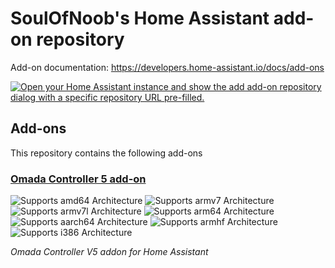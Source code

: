 # SoulOfNoob's Home Assistant add-on repository

Add-on documentation: <https://developers.home-assistant.io/docs/add-ons>

[![Open your Home Assistant instance and show the add add-on repository dialog with a specific repository URL pre-filled.](https://my.home-assistant.io/badges/supervisor_add_addon_repository.svg)](https://my.home-assistant.io/redirect/supervisor_add_addon_repository/?repository_url=https://github.com/SoulOfNoob/HASSIO-Addons)

## Add-ons

This repository contains the following add-ons
### [Omada Controller 5 add-on](./omada-5)

![Supports amd64 Architecture][amd64-yes-shield]
![Supports armv7 Architecture][armv7-yes-shield]
![Supports armv7l Architecture][armv7l-yes-shield]
![Supports arm64 Architecture][arm64-yes-shield]
![Supports aarch64 Architecture][aarch64-yes-shield]
![Supports armhf Architecture][armhf-no-shield]
![Supports i386 Architecture][i386-no-shield]

_Omada Controller V5 addon for Home Assistant_

<!--

Notes to developers after forking or using the github template feature:
- While developing comment out the 'image' key from 'example/config.yaml' to make the supervisor build the addon
  - Remember to put this back when pushing up your changes.
- When you merge to the 'main' branch of your repository a new build will be triggered.
  - Make sure you adjust the 'version' key in 'example/config.yaml' when you do that.
  - Make sure you update 'example/CHANGELOG.md' when you do that.
  - The first time this runs you might need to adjust the image configuration on github container registry to make it public
- Adjust the 'image' key in 'example/config.yaml' so it points to your username instead of 'home-assistant'.
  - This is where the build images will be published to.
- Rename the example directory.
  - The 'slug' key in 'example/config.yaml' should match the directory name.
- Adjust all keys/url's that points to 'home-assistant' to now point to your user/fork.
- Share your repository on the forums https://community.home-assistant.io/c/projects/9
- Do awesome stuff!
 -->

[aarch64-yes-shield]: https://img.shields.io/badge/aarch64-yes-green.svg
[aarch64-no-shield]: https://img.shields.io/badge/aarch64-no-red.svg
[amd64-yes-shield]: https://img.shields.io/badge/amd64-yes-green.svg
[amd64-no-shield]: https://img.shields.io/badge/amd64-no-red.svg
[arm64-yes-shield]: https://img.shields.io/badge/arm64-yes-green.svg
[arm64-no-shield]: https://img.shields.io/badge/arm64-no-red.svg
[armhf-yes-shield]: https://img.shields.io/badge/armhf-yes-green.svg
[armhf-no-shield]: https://img.shields.io/badge/armhf-no-red.svg
[armv7-yes-shield]: https://img.shields.io/badge/armv7-yes-green.svg
[armv7-no-shield]: https://img.shields.io/badge/armv7-no-red.svg
[armv7l-yes-shield]: https://img.shields.io/badge/armv7l-yes-green.svg
[armv7l-no-shield]: https://img.shields.io/badge/armv7l-no-red.svg
[i386-yes-shield]: https://img.shields.io/badge/i386-yes-green.svg
[i386-no-shield]: https://img.shields.io/badge/i386-no-red.svg
